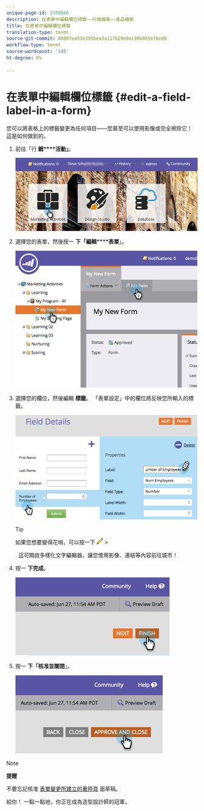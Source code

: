 ```yaml
---
unique-page-id: 2359566
description: 在表單中編輯欄位標籤——行銷檔案——產品檔案
title: 在表單中編輯欄位標籤
translation-type: tm+mt
source-git-commit: 00887ea53e395bea3a11fd28e0ac98b085ef6ed8
workflow-type: tm+mt
source-wordcount: '145'
ht-degree: 0%

---
```



# 在表單中編輯欄位標籤 {#edit-a-field-label-in-a-form}

您可以將表格上的標籤變更為任何項目——您甚至可以使用影像或完全擦除它！ 這是如何做到的。

1. 前往「行 **銷****活動」**。

   ![](assets/login-marketing-activities-3.png)

1. 選擇您的表單，然後按一 **下「編輯****表單**」。

   ![](assets/image2014-9-15-17-3a26-3a27.png)

1. 選擇您的欄位，然後編輯 **標籤**。 「表單設定」中的欄位將反映您所輸入的標籤。

   ![](assets/image2014-9-15-17-3a26-3a42.png)

   >[!TIP]
   >
   >如果您想要變得花哨，可以按一下 ![](assets/image2014-9-15-17-3a27-3a7.png) >
   >
   > . 這可開啟多樣化文字編輯器，讓您使用影像、連結等內容前往城市！

1. 按一 **下完成**。

   ![](assets/image2014-9-15-17-3a27-3a26.png)

1. 按一 **下「核准並關閉**」。

   ![](assets/image2014-9-15-17-3a27-3a44.png)

>[!NOTE]
>
>**提醒**
>
>不要忘記核准 [表單變更所建立的著陸頁](../../../../product-docs/demand-generation/landing-pages/understanding-landing-pages/approve-unapprove-or-delete-a-landing-page.md) 面草稿。

給你！ 一點一點地，你正在成為造型設計師的冠軍。

